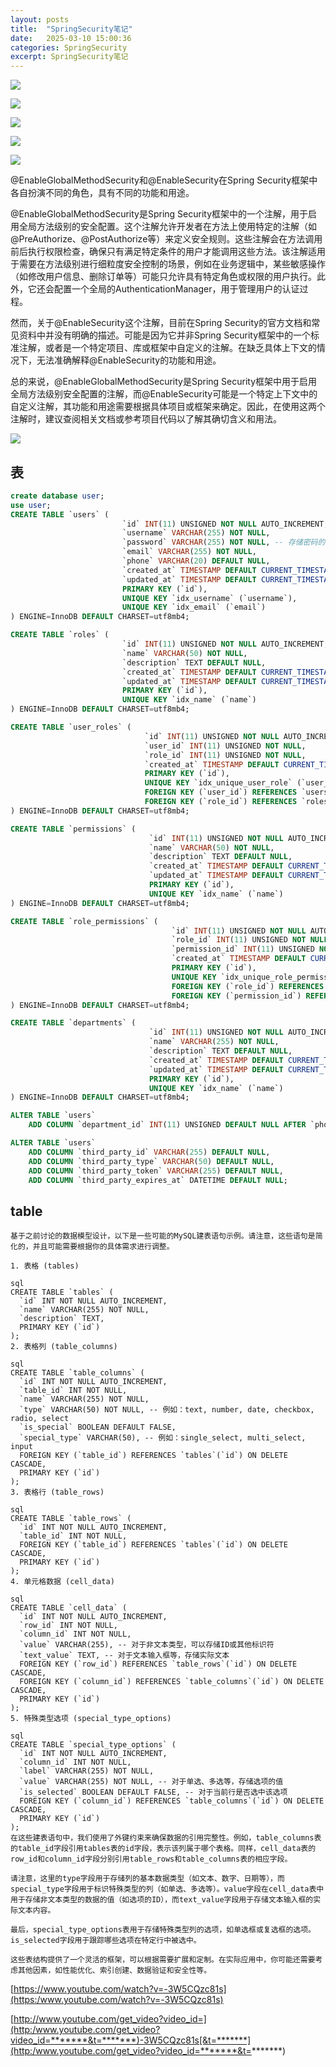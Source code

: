 ```yaml
---
layout: posts
title:  "SpringSecurity笔记"
date:   2025-03-10 15:00:36
categories: SpringSecurity
excerpt: SpringSecurity笔记
---
```

![](../.images/18e93596ecb.png)



![](../.images/18f23aff24f.png)

![](../.images/18f23b21864.png)

![](../.images/18f23bbab15.png)

![](../.images/18f23b897ca.png)

@EnableGlobalMethodSecurity和@EnableSecurity在Spring Security框架中各自扮演不同的角色，具有不同的功能和用途。

@EnableGlobalMethodSecurity是Spring Security框架中的一个注解，用于启用全局方法级别的安全配置。这个注解允许开发者在方法上使用特定的注解（如@PreAuthorize、@PostAuthorize等）来定义安全规则。这些注解会在方法调用前后执行权限检查，确保只有满足特定条件的用户才能调用这些方法。该注解适用于需要在方法级别进行细粒度安全控制的场景，例如在业务逻辑中，某些敏感操作（如修改用户信息、删除订单等）可能只允许具有特定角色或权限的用户执行。此外，它还会配置一个全局的AuthenticationManager，用于管理用户的认证过程。

然而，关于@EnableSecurity这个注解，目前在Spring Security的官方文档和常见资料中并没有明确的描述。可能是因为它并非Spring Security框架中的一个标准注解，或者是一个特定项目、库或框架中自定义的注解。在缺乏具体上下文的情况下，无法准确解释@EnableSecurity的功能和用途。

总的来说，@EnableGlobalMethodSecurity是Spring Security框架中用于启用全局方法级别安全配置的注解，而@EnableSecurity可能是一个特定上下文中的自定义注解，其功能和用途需要根据具体项目或框架来确定。因此，在使用这两个注解时，建议查阅相关文档或参考项目代码以了解其确切含义和用法。



![](../.images/18f2a9a3db3.png)

## 表

```sql
create database user;
use user;
CREATE TABLE `users` (
                         `id` INT(11) UNSIGNED NOT NULL AUTO_INCREMENT,
                         `username` VARCHAR(255) NOT NULL,
                         `password` VARCHAR(255) NOT NULL, -- 存储密码的哈希值
                         `email` VARCHAR(255) NOT NULL,
                         `phone` VARCHAR(20) DEFAULT NULL,
                         `created_at` TIMESTAMP DEFAULT CURRENT_TIMESTAMP,
                         `updated_at` TIMESTAMP DEFAULT CURRENT_TIMESTAMP ON UPDATE CURRENT_TIMESTAMP,
                         PRIMARY KEY (`id`),
                         UNIQUE KEY `idx_username` (`username`),
                         UNIQUE KEY `idx_email` (`email`)
) ENGINE=InnoDB DEFAULT CHARSET=utf8mb4;

CREATE TABLE `roles` (
                         `id` INT(11) UNSIGNED NOT NULL AUTO_INCREMENT,
                         `name` VARCHAR(50) NOT NULL,
                         `description` TEXT DEFAULT NULL,
                         `created_at` TIMESTAMP DEFAULT CURRENT_TIMESTAMP,
                         `updated_at` TIMESTAMP DEFAULT CURRENT_TIMESTAMP ON UPDATE CURRENT_TIMESTAMP,
                         PRIMARY KEY (`id`),
                         UNIQUE KEY `idx_name` (`name`)
) ENGINE=InnoDB DEFAULT CHARSET=utf8mb4;

CREATE TABLE `user_roles` (
                              `id` INT(11) UNSIGNED NOT NULL AUTO_INCREMENT,
                              `user_id` INT(11) UNSIGNED NOT NULL,
                              `role_id` INT(11) UNSIGNED NOT NULL,
                              `created_at` TIMESTAMP DEFAULT CURRENT_TIMESTAMP,
                              PRIMARY KEY (`id`),
                              UNIQUE KEY `idx_unique_user_role` (`user_id`, `role_id`),
                              FOREIGN KEY (`user_id`) REFERENCES `users` (`id`) ON DELETE CASCADE,
                              FOREIGN KEY (`role_id`) REFERENCES `roles` (`id`) ON DELETE CASCADE
) ENGINE=InnoDB DEFAULT CHARSET=utf8mb4;

CREATE TABLE `permissions` (
                               `id` INT(11) UNSIGNED NOT NULL AUTO_INCREMENT,
                               `name` VARCHAR(50) NOT NULL,
                               `description` TEXT DEFAULT NULL,
                               `created_at` TIMESTAMP DEFAULT CURRENT_TIMESTAMP,
                               `updated_at` TIMESTAMP DEFAULT CURRENT_TIMESTAMP ON UPDATE CURRENT_TIMESTAMP,
                               PRIMARY KEY (`id`),
                               UNIQUE KEY `idx_name` (`name`)
) ENGINE=InnoDB DEFAULT CHARSET=utf8mb4;

CREATE TABLE `role_permissions` (
                                    `id` INT(11) UNSIGNED NOT NULL AUTO_INCREMENT,
                                    `role_id` INT(11) UNSIGNED NOT NULL,
                                    `permission_id` INT(11) UNSIGNED NOT NULL,
                                    `created_at` TIMESTAMP DEFAULT CURRENT_TIMESTAMP,
                                    PRIMARY KEY (`id`),
                                    UNIQUE KEY `idx_unique_role_permission` (`role_id`, `permission_id`),
                                    FOREIGN KEY (`role_id`) REFERENCES `roles` (`id`) ON DELETE CASCADE,
                                    FOREIGN KEY (`permission_id`) REFERENCES `permissions` (`id`) ON DELETE CASCADE
) ENGINE=InnoDB DEFAULT CHARSET=utf8mb4;

CREATE TABLE `departments` (
                               `id` INT(11) UNSIGNED NOT NULL AUTO_INCREMENT,
                               `name` VARCHAR(255) NOT NULL,
                               `description` TEXT DEFAULT NULL,
                               `created_at` TIMESTAMP DEFAULT CURRENT_TIMESTAMP,
                               `updated_at` TIMESTAMP DEFAULT CURRENT_TIMESTAMP ON UPDATE CURRENT_TIMESTAMP,
                               PRIMARY KEY (`id`),
                               UNIQUE KEY `idx_name` (`name`)
) ENGINE=InnoDB DEFAULT CHARSET=utf8mb4;

ALTER TABLE `users`
    ADD COLUMN `department_id` INT(11) UNSIGNED DEFAULT NULL AFTER `phone`;

ALTER TABLE `users`
    ADD COLUMN `third_party_id` VARCHAR(255) DEFAULT NULL,
    ADD COLUMN `third_party_type` VARCHAR(50) DEFAULT NULL,
    ADD COLUMN `third_party_token` VARCHAR(255) DEFAULT NULL,
    ADD COLUMN `third_party_expires_at` DATETIME DEFAULT NULL;

```





## table

````
基于之前讨论的数据模型设计，以下是一些可能的MySQL建表语句示例。请注意，这些语句是简化的，并且可能需要根据你的具体需求进行调整。

1. 表格 (tables)

sql
CREATE TABLE `tables` (  
  `id` INT NOT NULL AUTO_INCREMENT,  
  `name` VARCHAR(255) NOT NULL,  
  `description` TEXT,  
  PRIMARY KEY (`id`)  
);
2. 表格列 (table_columns)

sql
CREATE TABLE `table_columns` (  
  `id` INT NOT NULL AUTO_INCREMENT,  
  `table_id` INT NOT NULL,  
  `name` VARCHAR(255) NOT NULL,  
  `type` VARCHAR(50) NOT NULL, -- 例如：text, number, date, checkbox, radio, select  
  `is_special` BOOLEAN DEFAULT FALSE,  
  `special_type` VARCHAR(50), -- 例如：single_select, multi_select, input  
  FOREIGN KEY (`table_id`) REFERENCES `tables`(`id`) ON DELETE CASCADE,  
  PRIMARY KEY (`id`)  
);
3. 表格行 (table_rows)

sql
CREATE TABLE `table_rows` (  
  `id` INT NOT NULL AUTO_INCREMENT,  
  `table_id` INT NOT NULL,  
  FOREIGN KEY (`table_id`) REFERENCES `tables`(`id`) ON DELETE CASCADE,  
  PRIMARY KEY (`id`)  
);
4. 单元格数据 (cell_data)

sql
CREATE TABLE `cell_data` (  
  `id` INT NOT NULL AUTO_INCREMENT,  
  `row_id` INT NOT NULL,  
  `column_id` INT NOT NULL,  
  `value` VARCHAR(255), -- 对于非文本类型，可以存储ID或其他标识符  
  `text_value` TEXT, -- 对于文本输入框等，存储实际文本  
  FOREIGN KEY (`row_id`) REFERENCES `table_rows`(`id`) ON DELETE CASCADE,  
  FOREIGN KEY (`column_id`) REFERENCES `table_columns`(`id`) ON DELETE CASCADE,  
  PRIMARY KEY (`id`)  
);
5. 特殊类型选项 (special_type_options)

sql
CREATE TABLE `special_type_options` (  
  `id` INT NOT NULL AUTO_INCREMENT,  
  `column_id` INT NOT NULL,  
  `label` VARCHAR(255) NOT NULL,  
  `value` VARCHAR(255) NOT NULL, -- 对于单选、多选等，存储选项的值  
  `is_selected` BOOLEAN DEFAULT FALSE, -- 对于当前行是否选中该选项  
  FOREIGN KEY (`column_id`) REFERENCES `table_columns`(`id`) ON DELETE CASCADE,  
  PRIMARY KEY (`id`)  
);
在这些建表语句中，我们使用了外键约束来确保数据的引用完整性。例如，table_columns表的table_id字段引用tables表的id字段，表示该列属于哪个表格。同样，cell_data表的row_id和column_id字段分别引用table_rows和table_columns表的相应字段。

请注意，这里的type字段用于存储列的基本数据类型（如文本、数字、日期等），而special_type字段用于标识特殊类型的列（如单选、多选等）。value字段在cell_data表中用于存储非文本类型的数据的值（如选项的ID），而text_value字段用于存储文本输入框的实际文本内容。

最后，special_type_options表用于存储特殊类型列的选项，如单选框或复选框的选项。is_selected字段用于跟踪哪些选项在特定行中被选中。

这些表结构提供了一个灵活的框架，可以根据需要扩展和定制。在实际应用中，你可能还需要考虑其他因素，如性能优化、索引创建、数据验证和安全性等。
````

[https://www.youtube.com/watch?v=-3W5CQzc81s](https:/www.youtube.com/watch?v=-3W5CQzc81s)



[http://www.youtube.com/get_video?video_id=](http:/www.youtube.com/get_video?video_id=*******&t=*******)-3W5CQzc81s[&t=*******](http:/www.youtube.com/get_video?video_id=*******&t=*******)